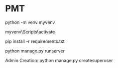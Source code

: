 # PMT
python -m venv myvenv

myvenv\Scripts\activate

pip install -r requirements.txt

python manage.py runserver

Admin Creation:
python manage.py createsuperuser

